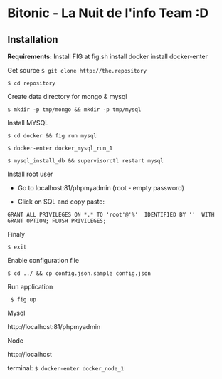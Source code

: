 Bitonic - La Nuit de l'info Team :D
===================


Installation
-------------
**Requirements:**
Install FIG at fig.sh
install docker
install docker-enter

Get source
`$ git clone http://the.repository`

`$ cd repository`


Create data directory for mongo & mysql

`$ mkdir -p tmp/mongo && mkdir -p tmp/mysql`


Install MYSQL

`$ cd docker && fig run mysql`


`$ docker-enter docker_mysql_run_1`


`$ mysql_install_db && supervisorctl restart mysql`



Install root user

 - Go to localhost:81/phpmyadmin (root - empty password)

 - Click on SQL and copy paste:

 `GRANT ALL PRIVILEGES ON *.* TO 'root'@'%' 
    IDENTIFIED BY '' 
    WITH GRANT OPTION;
FLUSH PRIVILEGES;`



Finaly

`$ exit `

Enable configuration file

`$ cd ../ && cp config.json.sample config.json`

Run application

` $ fig up`




Mysql

http://localhost:81/phpmyadmin



Node

http://localhost

terminal: `$ docker-enter docker_node_1`

